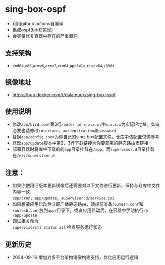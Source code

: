 # sing-box-ospf
  - 利用github actions自编译
  - 集成ospf(bird2实现)
  - 会尽量修复容器中存在的严重漏洞
    
## 支持架构
  - `amd64`,`x86`,`armv6`,`armv7`,`arm64`,`ppc64le`,`riscv64`,`s390x`

## 镜像地址
- https://hub.docker.com/r/dalamudx/sing-box-ospf

## 使用说明
- 修改`app/bird.conf`第3行`router id x.x.x.x;`中`x.x.x.x`为实际IP地址，如有必要也请修改`interface`、`authentication`和`password`
- 替换`app/config.json`为你自己的sing-box配置文件，仓库中该配置仅供参考
- 修改`app/update`脚本中第2、3行下载链接为你要部署的静态路由表链接
- 部署容器时将库中下载的的`app`目录挂载在`/app`，而`supervisor.d`目录挂载在`/etc/supervisor.d`
## 注意：
- 如果你使用旧版本更新镜像后还需要对以下文件进行更新，保持与仓库中文件内容一致\
  `app/cron`，`app/update`，`supervisor.d/service.ini`
- 如果想要应用启动后立即广播静态路由，请提前准备`routes4.conf`和`routes6.conf`放到`app/`目录下，或者应用启动后，在容器中手动执行`sh /app/update`
- 调试相关命令\
  `supervisorctl status all` 检查服务运行状态
## 更新历史
- 2024-09-16 增加对多平台架构镜像构建支持，优化应用运行逻辑
